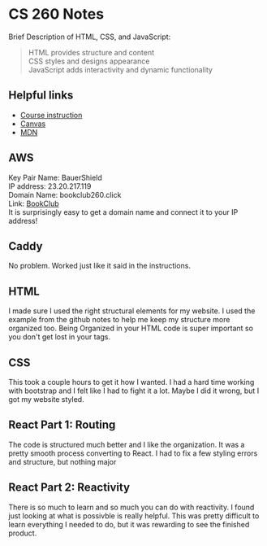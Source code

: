 # CS 260 Notes

Brief Description of HTML, CSS, and JavaScript:
> HTML provides structure and content\
> CSS styles and designs appearance\
> JavaScript adds interactivity and dynamic functionality

## Helpful links

- [Course instruction](https://github.com/webprogramming260)
- [Canvas](https://byu.instructure.com)
- [MDN](https://developer.mozilla.org)

## AWS

Key Pair Name: BauerShield\
IP address: 23.20.217.119\
Domain Name: bookclub260.click\
Link: [BookClub](https://bookclub260.click)\
It is surprisingly easy to get a domain name and connect it to your IP address!

## Caddy

No problem. Worked just like it said in the instructions.

## HTML

I made sure I used the right structural elements for my website. I used the example from the github notes to help me keep my structure more organized too. Being Organized in your HTML code is super important so you don't get lost in your tags.

## CSS

This took a couple hours to get it how I wanted. I had a hard time working with bootstrap and I felt like I had to fight it a lot. Maybe I did it wrong, but I got my website styled.

## React Part 1: Routing

The code is structured much better and I like the organization. It was a pretty smooth process converting to React. I had to fix a few styling errors and structure, but nothing major

## React Part 2: Reactivity

There is so much to learn and so much you can do with reactivity. I found just looking at what is possivble is really helpful. This was pretty difficult to learn everything I needed to do, but it was rewarding to see the finished product.

